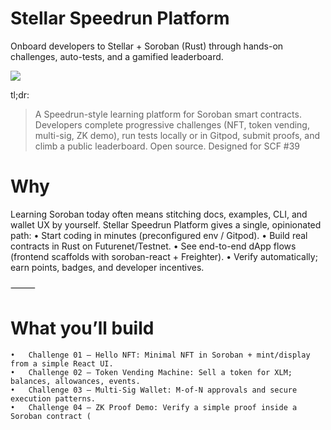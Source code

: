 # Stellar Speedrun Platform

Onboard developers to Stellar + Soroban (Rust) through hands-on challenges, auto-tests, and a gamified leaderboard.

![](https://eistekpnpuvuygeoeyfq.supabase.co/storage/v1/object/public/first_movers/move101/SCR-20250828-sces.png)

tl;dr: 
> A Speedrun-style learning platform for Soroban smart contracts. Developers complete progressive challenges (NFT, token vending, multi-sig, ZK demo), run tests locally or in Gitpod, submit proofs, and climb a public leaderboard. Open source. Designed for SCF #39



# Why
Learning Soroban today often means stitching docs, examples, CLI, and wallet UX by yourself. Stellar Speedrun Platform gives a single, opinionated path:
	•	Start coding in minutes (preconfigured env / Gitpod).
	•	Build real contracts in Rust on Futurenet/Testnet.
	•	See end-to-end dApp flows (frontend scaffolds with soroban-react + Freighter).
	•	Verify automatically; earn points, badges, and developer incentives.

⸻

# What you’ll build
	•	Challenge 01 — Hello NFT: Minimal NFT in Soroban + mint/display from a simple React UI.
	•	Challenge 02 — Token Vending Machine: Sell a token for XLM; balances, allowances, events.
	•	Challenge 03 — Multi-Sig Wallet: M-of-N approvals and secure execution patterns.
	•	Challenge 04 — ZK Proof Demo: Verify a simple proof inside a Soroban contract (


 
